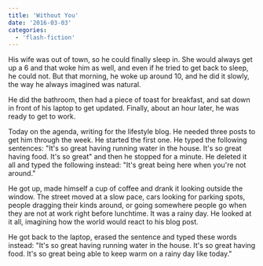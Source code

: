 ```yaml
---
title: 'Without You'
date: '2016-03-03'
categories:
  - 'flash-fiction'
---
```


His wife was out of town, so he could finally sleep in. She would always get up
a 6 and that woke him as well, and even if he tried to get back to sleep, he
could not. But that morning, he woke up around 10, and he did it slowly, the way
he always imagined was natural.

<!-- truncate -->


He did the bathroom, then had a piece of toast for breakfast, and sat down in
front of his laptop to get updated. Finally, about an hour later, he was ready
to get to work.

Today on the agenda, writing for the lifestyle blog. He needed three posts to
get him through the week. He started the first one. He typed the following
sentences: "It's so great having running water in the house. It's so great
having food. It's so great" and then he stopped for a minute. He deleted it all
and typed the following instead: "It's great being here when you're not around."

He got up, made himself a cup of coffee and drank it looking outside the window.
The street moved at a slow pace, cars looking for parking spots, people dragging
their kinds around, or going somewhere people go when they are not at work right
before lunchtime. It was a rainy day. He looked at it all, imagining how the
world would react to his blog post.

He got back to the laptop, erased the sentence and typed these words instead:
"It's so great having running water in the house. It's so great having food.
It's so great being able to keep warm on a rainy day like today."
